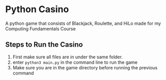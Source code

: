 # Python Casino
A python game that consists of Blackjack, Roulette, and HiLo made for my Computing Fundamentals Course

## Steps to Run the Casino
1. First make sure all files are in under the same folder.
2. enter ``` python3 main.py ``` in the command line to run the game
3. Make sure you are in the game directory before running the previous command